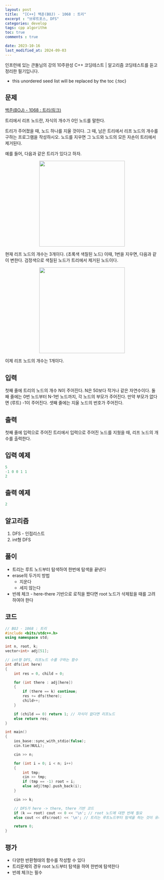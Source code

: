 ```yaml
---
layout: post
title:  "[C++] 백준(BOJ) - 1068 : 트리"
excerpt : "브루트포스, DFS"
categories: develop
tags: cpp algorithm
toc: true
comments : true

date: 2023-10-16
last_modified_at: 2024-09-03
---
```

> <span style="font-size: 80%">
인프런에 있는 큰돌님의 강의 10주완성 C++ 코딩테스트 | 알고리즘 코딩테스트를 듣고 정리한 필기입니다.</span>

<!--more-->

* this unordered seed list will be replaced by the toc
{:toc}

## 문제 

[백준(BOJ) - 1068 : 트리(링크)](https://www.acmicpc.net/problem/1068)

트리에서 리프 노드란, 자식의 개수가 0인 노드를 말한다.

트리가 주어졌을 때, 노드 하나를 지울 것이다. 그 때, 남은 트리에서 리프 노드의 개수를 구하는 프로그램을 작성하시오. 노드를 지우면 그 노드와 노드의 모든 자손이 트리에서 제거된다.

예를 들어, 다음과 같은 트리가 있다고 하자.

<p align = "center">
  <img src = "https://upload.acmicpc.net/560de878-d961-475e-ada4-e1f0774e5a84/-/preview/" width = 280>
</p>

현재 리프 노드의 개수는 3개이다. (초록색 색칠된 노드) 이때, 1번을 지우면, 다음과 같이 변한다. 검정색으로 색칠된 노드가 트리에서 제거된 노드이다.

<p align = "center">
  <img src = "https://upload.acmicpc.net/d46ddf4e-1b82-44cc-8c90-12f76e5bf88f/-/preview/" width = 280>
</p>

이제 리프 노드의 개수는 1개이다.

## 입력
첫째 줄에 트리의 노드의 개수 N이 주어진다. N은 50보다 작거나 같은 자연수이다. 둘째 줄에는 0번 노드부터 N-1번 노드까지, 각 노드의 부모가 주어진다. 만약 부모가 없다면 (루트) -1이 주어진다. 셋째 줄에는 지울 노드의 번호가 주어진다.

## 출력
첫째 줄에 입력으로 주어진 트리에서 입력으로 주어진 노드를 지웠을 때, 리프 노드의 개수를 출력한다.



## 입력 예제
```cpp
5
-1 0 0 1 1
2
```

## 출력 예제
```cpp
2
```

## 알고리즘
1. DFS - 인접리스트
2. int형 DFS

## 풀이
- 트리는 루트 노드부터 탐색하여 한번에 탐색을 끝낸다
- erase의 두가지 방법  
  - 지운다
  - 세지 않는다
- 반례 체크 - here-there 기반으로 로직을 짰다면 root 노드가 삭제됬을 때를 고려하여야 한다

## 코드  
```cpp
// BOJ - 1068 : 트리
#include <bits/stdc++.h>
using namespace std;

int n, root, k;
vector<int> adj[51];

// int형 DFS, 리프노드 수를 구하는 함수
int dfs(int here)
{
    int res = 0, child = 0;

    for (int there : adj[here])
    {
        if (there == k) continue;
        res += dfs(there);
        child++;
    }

    if (child == 0) return 1; // 자식이 없다면 리프노드
    else return res;
}

int main()
{
    ios_base::sync_with_stdio(false);
    cin.tie(NULL);

    cin >> n;

    for (int i = 0; i < n; i++)
    {
        int tmp;
        cin >> tmp;
        if (tmp == -1) root = i;
        else adj[tmp].push_back(i);
    }

    cin >> k;

    // DFS가 here -> there, there 기반 코드
    if (k == root) cout << 0 << '\n'; // root 노드에 대한 반례 필요
    else cout << dfs(root) << '\n'; // 트리는 루트노드부터 탐색을 하는 것이 유리하다

    return 0;
}
```

## 평가  
- 다양한 반환형태의 함수를 작성할 수 있다
- 트리문제의 경우 root 노드부터 탐색을 하여 한번에 탐색한다
- 반례 체크는 필수